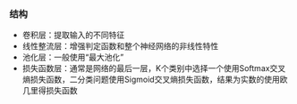 ### 结构

- 卷积层：提取输入的不同特征
- 线性整流层：增强判定函数和整个神经网络的非线性特性
- 池化层：一般使用“最大池化”
- 损失函数层：通常是网络的最后一层，K个类别中选择一个使用Softmax交叉熵损失函数，二分类问题使用Sigmoid交叉熵损失函数，结果为实数的使用欧几里得损失函数


